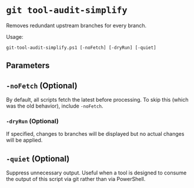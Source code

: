 # `git tool-audit-simplify`

Removes redundant upstream branches for every branch.

Usage:

    git-tool-audit-simplify.ps1 [-noFetch] [-dryRun] [-quiet]

## Parameters

## `-noFetch` (Optional)

By default, all scripts fetch the latest before processing. To skip this (which
was the old behavior), include `-noFetch`.

### `-dryRun` (Optional)

If specified, changes to branches will be displayed but no actual changes will
be applied.

## `-quiet` (Optional)

Suppress unnecessary output. Useful when a tool is designed to consume the
output of this script via git rather than via PowerShell.
